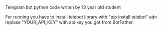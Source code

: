Telegram bot python code writen by 13 year old student

For running you have to install telebot library with "pip install telebot" adn replase "YOUR_API_KEY" with api key you got from BotFather.
